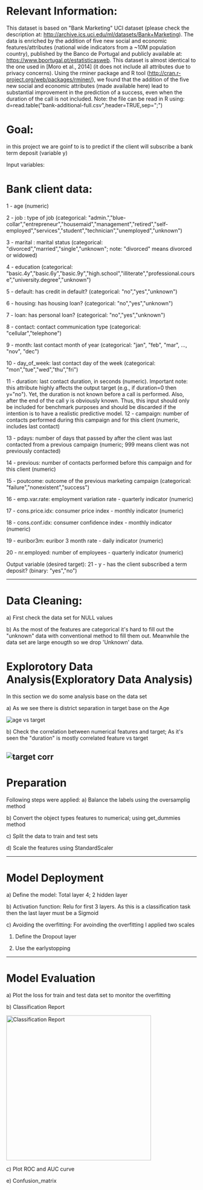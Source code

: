 # Relevant Information:

   This dataset is based on "Bank Marketing" UCI dataset (please check the description at: http://archive.ics.uci.edu/ml/datasets/Bank+Marketing).
   The data is enriched by the addition of five new social and economic features/attributes (national wide indicators from a ~10M population country), published by the Banco de Portugal and publicly available at: https://www.bportugal.pt/estatisticasweb.
   This dataset is almost identical to the one used in [Moro et al., 2014] (it does not include all attributes due to privacy concerns). 
   Using the rminer package and R tool (http://cran.r-project.org/web/packages/rminer/), we found that the addition of the five new social and economic attributes (made available here) lead to substantial improvement in the prediction of a success, even when the duration of the call is not included. Note: the file can be read in R using: d=read.table("bank-additional-full.csv",header=TRUE,sep=";")
   
   # Goal:
   in this project we are goinf to is to predict if the client will subscribe a bank term deposit (variable y)
   
   Input variables:
   # Bank client data:
   1 - age (numeric) 
   
   2 - job : type of job (categorical: "admin.","blue-collar","entrepreneur","housemaid","management","retired","self-employed","services","student","technician","unemployed","unknown")
   
   3 - marital : marital status (categorical: "divorced","married","single","unknown"; note: "divorced" means divorced or widowed)
   
   4 - education (categorical: "basic.4y","basic.6y","basic.9y","high.school","illiterate","professional.course","university.degree","unknown")
   
   5 - default: has credit in default? (categorical: "no","yes","unknown")
   
   6 - housing: has housing loan? (categorical: "no","yes","unknown")
   
   7 - loan: has personal loan? (categorical: "no","yes","unknown")
   
   8 - contact: contact communication type (categorical: "cellular","telephone") 
   
   9 - month: last contact month of year (categorical: "jan", "feb", "mar", ..., "nov", "dec")
   
  10 - day_of_week: last contact day of the week (categorical: "mon","tue","wed","thu","fri")
  
  11 - duration: last contact duration, in seconds (numeric). Important note:  this attribute highly affects the output target (e.g., if duration=0 then y="no"). Yet, the duration is not known before a call is performed. Also, after the end of the call y is obviously known. Thus, this input should only be included for benchmark purposes and should be discarded if the intention is to have a realistic predictive model.
  12 - campaign: number of contacts performed during this campaign and for this client (numeric, includes last contact)
  
  13 - pdays: number of days that passed by after the client was last contacted from a previous campaign (numeric; 999 means client was not previously contacted)
  
  14 - previous: number of contacts performed before this campaign and for this client (numeric)
  
  15 - poutcome: outcome of the previous marketing campaign (categorical: "failure","nonexistent","success")
  
  16 - emp.var.rate: employment variation rate - quarterly indicator (numeric)
  
  17 - cons.price.idx: consumer price index - monthly indicator (numeric)     
  
  18 - cons.conf.idx: consumer confidence index - monthly indicator (numeric)     
  
  19 - euribor3m: euribor 3 month rate - daily indicator (numeric)
  
  20 - nr.employed: number of employees - quarterly indicator (numeric)

  Output variable (desired target):
  21 - y - has the client subscribed a term deposit? (binary: "yes","no")

---------------------------------------------------------------------------------------------------------------------------------
# Data Cleaning: 
a) First check the data set for NULL values

b) As the most of the features are categorical it's hard to fill out the "unknown" data with conventional method to fill them out. Meanwhile the data set are large enougth so we drop 'Unknown' data. 

# Explorotory Data Analysis(Exploratory Data Analysis)
In this section we do some analysis base on the data set

a) As we see there is district separation in target base on the Age 

![age vs target](https://user-images.githubusercontent.com/71351619/132996477-80004a1e-7c6f-40e6-8910-aaa31a102802.png)

b) Check the correlation between numerical features and target; As it's seen the "duration" is mostly correlated feature vs target

![target corr](https://user-images.githubusercontent.com/71351619/132996750-714fa1ef-ef56-4bbc-bfd0-7f6a1791bea7.png)
---------------------------------------------------------------------------------------------------------------------------------
# Preparation
Following steps were applied:
a) Balance the labels using the oversamplig method

b) Convert the object types features to numerical; using get_dummies method

c) Split the data to train and test sets

d) Scale the features using  StandardScaler

---------------------------------------------------------------------------------------------------------------------------------
# Model Deployment

a) Define the model: Total layer 4; 2 hidden layer

b) Activation function: Relu for first 3 layers. As this is a classification task then the last layer must be a Sigmoid

c) Avoiding the overfitting:
For avoinding the overfitting I applied two scales

1. Define the Dropout layer

2. Use the earlystopping

---------------------------------------------------------------------------------------------------------------------------------
# Model Evaluation

a) Plot the loss for train and test data set to monitor the overfitting

b) Classification Report


<img width="383" alt="Classification Report" src="https://user-images.githubusercontent.com/71351619/133947694-5d95556e-7f73-4cb0-9a39-ce8951854cc2.PNG">


c) Plot ROC and AUC curve

e) Confusion_matrix



